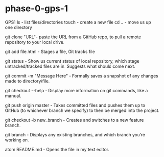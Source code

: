 # phase-0-gps-1
GPS1
ls - list files/directories
touch - create a new file
cd .. - move us up one directory

git clone "URL"- paste the URL from a GitHub repo, to pull
a remote repository to your local drive.

git add file.html - Stages a file, Git tracks file

git status - Show us current status of local repository,
which stage untracked/tracked files are in. Suggests what should come next.

git commit -m "Message Here" - Formally saves a snapshot of any changes made to directory/file.

git checkout --help - Display more information on git commands, like a manual.

git push origin master - Takes committed files and pushes them up to GitHub (to whichever branch we specify) to then be merged into the project.

git checkout -b new_branch - Creates and switches to a new feature branch.

git branch - Displays any existing branches, and which branch you're working on.

atom README.md - Opens the file in my text editor.
